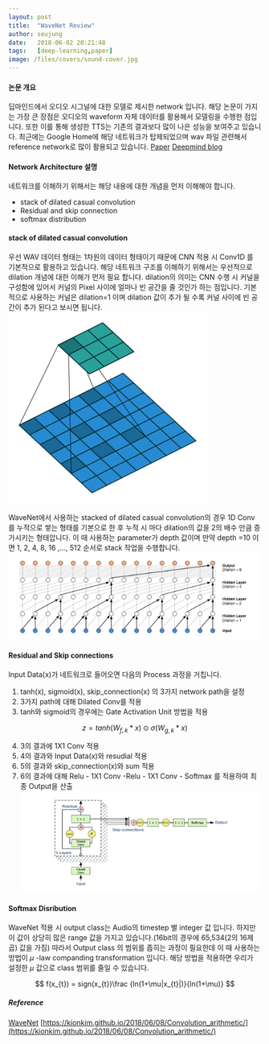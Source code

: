 ```yaml
---
layout: post
title:  "WaveNet Review"
author: seujung
date:   2018-06-02 20:21:48
tags:	[deep-learning,paper]
image: /files/covers/sound-cover.jpg
---
```


#### 논문 개요
딥마인드에서 오디오 시그널에 대한 모델로 제시한 network 입니다. 해당 논문이 가지는 가장 큰 장점은 오디오의 waveform 자체 데이터를 활용해서 모델링을 수행한 점입니다. 또한 이를 통해 생성한 TTS는 기존의 결과보다 많이 나은 성능을 보여주고 있습니다. 최근에는 Google Home에 해당 네트워크가 탑제되었으며 wav 파일 관련해서 reference network로 많이 활용되고 있습니다.
[Paper](https://arxiv.org/pdf/1609.03499.pdf)
[Deepmind blog](https://deepmind.com/blog/wavenet-generative-model-raw-audio/)

#### Network Architecture 설명
네트워크를 이해하기 위해서는 해당 내용에 대한 개념을 먼저 이해해야 합니다.
- stack of dilated casual convolution
- Residual and skip connection
- softmax distribution


#### stack of dilated casual convolution
우선 WAV 데이터 형태는 1차원의 데이터 형태이기 때문에 CNN 적용 시 Conv1D 를 기본적으로 활용하고 있습니다. 해당 네트워크 구조를 이해하기 위해서는 우선적으로 dilation 개념에 대한 이해가 먼저 필요 합니다.
dilation의 의미는 CNN 수행 시 커널을 구성함에 있어서 커널의 Pixel 사이에 얼마나 빈 공간을 줄 것인가 하는 점입니다. 기본적으로 사용하는 커널은 dilation=1 이며 dilation 값이 추가 될 수록 커널 사이에 빈 공간이 추가 된다고 보시면 됩니다.
![Fig 1. Dilation=2 인 경우](/files/180602_wavenet/dilation.gif)

WaveNet에서 사용하는 stacked of dilated casual convolution의 경우 1D Conv를 누적으로 쌓는 형태를 기본으로 한 후 누적 시 마다 dilation의 값을 2의 배수 만큼 증가시키는 형태압니다. 이 때 사용하는 parameter가 depth 값이며 만약 depth =10 이면 1, 2, 4, 8, 16 ,..., 512  순서로 stack 작업을 수행합니다.
![Fig 2. depth=10 경우](/files/180602_wavenet/fig2.png)


#### Residual and Skip connections
Input Data(x)가 네트워크로 들어오면 다음의 Process 과정을 거칩니다.
1. tanh(x), sigmoid(x), skip_connection(x) 의 3가지 network path을 설정
2. 3가지 path에 대해 Dilated Conv를 적용
3. tanh와 sigmoid의 경우에는 Gate Activation Unit 방법을 적용

 $$ z = tanh(W_{f,k} * x) \odot \sigma(W_{g,k} * x) $$ 

4. 3의 결과에 1X1 Conv 적용
5. 4의 결과와 Input Data(x)와 resudial 적용
6. 5의 결과와 skip_connection(x)와 sum 적용
7. 6의 결과에 대해 Relu - 1X1 Conv -Relu - 1X1 Conv - Softmax 를 적용하여 최종 Output을 산출
![Fig 3. Residual & Skip Connection](/files/180602_wavenet/fig3.png)

#### Softmax Disribution
WaveNet 적용 시 output class는 Audio의 timestep 별 integer 값 입니다. 하지만 이 값이 상당히 많은 range 값을 가지고 있습니다.(16bit의 경우에 65,534(2의 16제곱) 값을 가짐) 따라서 Output class 의 범위를 좁히는 과정이 필요한데 이 때 사용하는 방법이 $\mu$ -law companding transformation 입니다. 해당 방법을 적용하면 우리가 설정한 $\mu$ 값으로 class 범위를 줄일 수 있습니다.

$$ f(x_{t}) = sign(x_{t})\frac {ln(1+\mu|x_{t}|)}{ln(1+\mu)} $$

##### Reference
[WaveNet](https://arxiv.org/pdf/1609.03499.pdf)
[https://kionkim.github.io/2018/06/08/Convolution_arithmetic/](https://kionkim.github.io/2018/06/08/Convolution_arithmetic/)

